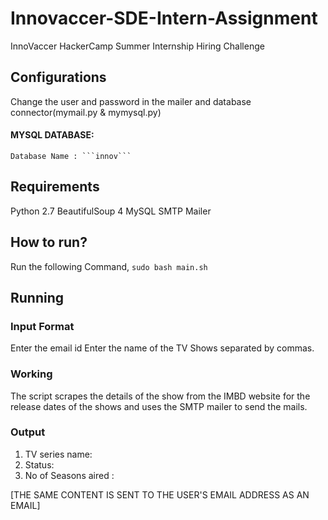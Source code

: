 # Innovaccer-SDE-Intern-Assignment
InnoVaccer HackerCamp Summer Internship Hiring Challenge  
## Configurations
Change the user and password in the mailer and database connector(mymail.py & mymysql.py)
#### MYSQL  DATABASE:
    Database Name : ```innov``` 
## Requirements
Python 2.7
BeautifulSoup 4
MySQL
SMTP Mailer

## How to run?   
Run the following Command,
  ```sudo bash main.sh```
  
## Running

### Input Format
Enter the email id 
Enter the name of  the TV Shows separated by commas. 
### Working
The script scrapes the details of the show from the IMBD website for the release dates of the shows and uses the SMTP mailer to send the mails.
### Output
1. TV series name:             
2. Status: 
3. No of Seasons aired : 

[THE SAME CONTENT IS SENT TO THE USER'S EMAIL ADDRESS AS AN EMAIL]




